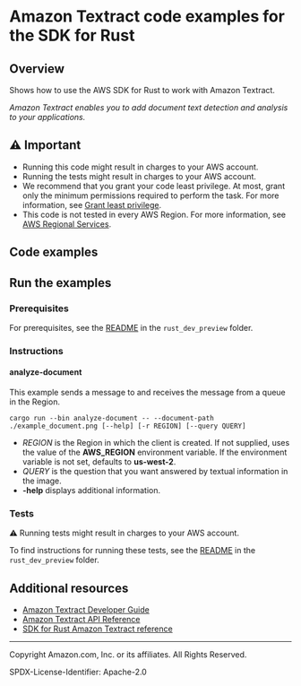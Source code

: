 <!--Generated by WRITEME on 2023-04-03 19:20:39.930464 (UTC)-->
# Amazon Textract code examples for the SDK for Rust

## Overview

Shows how to use the AWS SDK for Rust to work with Amazon Textract.

<!--custom.overview.start-->
<!--custom.overview.end-->

*Amazon Textract enables you to add document text detection and analysis to your applications.*

## ⚠ Important

* Running this code might result in charges to your AWS account.
* Running the tests might result in charges to your AWS account.
* We recommend that you grant your code least privilege. At most, grant only the minimum permissions required to perform the task. For more information, see [Grant least privilege](https://docs.aws.amazon.com/IAM/latest/UserGuide/best-practices.html#grant-least-privilege).
* This code is not tested in every AWS Region. For more information, see [AWS Regional Services](https://aws.amazon.com/about-aws/global-infrastructure/regional-product-services).

<!--custom.important.start-->
<!--custom.important.end-->

## Code examples
## Run the examples

### Prerequisites


For prerequisites, see the [README](../README.md#Prerequisites) in the `rust_dev_preview` folder.



<!--custom.prerequisites.start-->
<!--custom.prerequisites.end-->

### Instructions


<!--custom.instructions.start-->
#### analyze-document

This example sends a message to and receives the message from a queue in the Region.

`cargo run --bin analyze-document -- --document-path ./example_document.png [--help] [-r REGION] [--query QUERY]`

- _REGION_ is the Region in which the client is created.
  If not supplied, uses the value of the __AWS_REGION__ environment variable.
  If the environment variable is not set, defaults to __us-west-2__.
- _QUERY_ is the question that you want answered by textual information in the image.
- __-help__ displays additional information.
<!--custom.instructions.end-->


### Tests

⚠ Running tests might result in charges to your AWS account.


To find instructions for running these tests, see the [README](../README.md#Tests)
in the `rust_dev_preview` folder.



<!--custom.tests.start-->
<!--custom.tests.end-->

## Additional resources

* [Amazon Textract Developer Guide](https://docs.aws.amazon.com/textract/latest/dg/what-is.html)
* [Amazon Textract API Reference](https://docs.aws.amazon.com/textract/latest/dg/API_Reference.html)
* [SDK for Rust Amazon Textract reference](https://docs.rs/aws-sdk-textract/latest/aws_sdk_textract/)

<!--custom.resources.start-->
<!--custom.resources.end-->

---

Copyright Amazon.com, Inc. or its affiliates. All Rights Reserved.

SPDX-License-Identifier: Apache-2.0